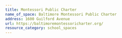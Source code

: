 ```yaml
---
title: Montessori Public Charter
name_of_space: Baltimore Montessori Public Charter
address: 1600 Guilford Avenue
url: https://baltimoremontessoricharter.org/
resource_category: school_spaces
---
```


